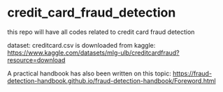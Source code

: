 # credit_card_fraud_detection
this repo will have all codes related to credit card fraud detection

dataset: creditcard.csv is downloaded from kaggle: https://www.kaggle.com/datasets/mlg-ulb/creditcardfraud?resource=download

A practical handbook has also been written on this topic: https://fraud-detection-handbook.github.io/fraud-detection-handbook/Foreword.html
